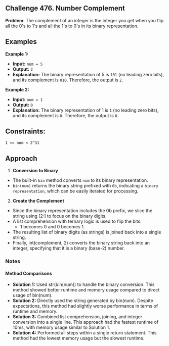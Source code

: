## Challenge 476. Number Complement

**Problem**: The complement of an integer is the integer you get when you flip all the 0's to 1's and all the 1's to 0's in its binary 
representation.

## Examples

**Example 1:**

- **Input:** `num = 5`
- **Output:** `2`
- **Explanation:** The binary representation of 5 is `101` (no leading zero bits), and its complement is `010`. Therefore, the output is `2`.
  
**Example 2:**

- **Input:** `num = 1`
- **Output:** `0`
- **Explanation:** The binary representation of 1 is `1` (no leading zero bits), and its complement is `0`. Therefore, the output is `0`.
 

## Constraints:

`1 <= num < 2^31` 

## Approach 

1. **Conversion to Binary**
  - The built-in `bin` method converts `num` to its binary representation.
  - `bin(num)` returns the binary string prefixed with `0b`, indicating a `binary representation`,
     which can be easily iterated for processing.

2. **Create the Complement**
  - Since the binary representation includes the 0b prefix, we slice the string using [2:] to focus on the binary digits.
  - A list comprehension with ternary logic is used to flip the bits:
    - 1 becomes 0 and 0 becomes 1.
  - The resulting list of binary digits (as strings) is joined back into a single string.
  - Finally, int(complement, 2) converts the binary string back into an integer, specifying that it is a binary (base-2) number.

### Notes

#### Method Comparisons

- **Solution 1:** Used str(bin(num)) to handle the binary conversion. This method showed better runtime and memory usage compared to direct usage of bin(num).
- **Solution 2:** Directly used the string generated by bin(num). Despite expectations, this method had slightly worse performance in terms of runtime and memory.
- **Solution 3:** Combined list comprehension, joining, and integer conversion into a single line. This approach had the fastest runtime of 10ms, with memory usage similar to Solution 1.
- **Solution 4:** Performed all steps within a single return statement. This method had the lowest memory usage but the slowest runtime.
